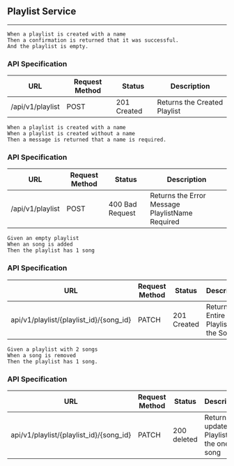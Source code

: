 ## Playlist Service
- - - - - - 

````
When a playlist is created with a name
Then a confirmation is returned that it was successful.
And the playlist is empty.

````

### API Specification
|URL|Request Method|Status|Description|
|---|--------------|------|-----------|
|/api/v1/playlist |POST|201 Created|Returns the Created Playlist |


````
When a playlist is created with a name
When a playlist is created without a name
Then a message is returned that a name is required.

````

### API Specification
|URL|Request Method|Status|Description|
|---|--------------|------|-----------|
|/api/v1/playlist |POST|400 Bad Request|Returns the Error Message PlaylistName Required |



````
Given an empty playlist
When an song is added
Then the playlist has 1 song
````

### API Specification
|URL|Request Method|Status|Description|
|---|--------------|------|-----------|
|api/v1/playlist/{playlist_id}/{song_id} |PATCH|201 Created|Returns the Entire Playlist with the Songs|


````
Given a playlist with 2 songs
When a song is removed
Then the playlist has 1 song.
````
### API Specification
|URL|Request Method|Status|Description|
|---|--------------|------|-----------|
|api/v1/playlist/{playlist_id}/{song_id} |PATCH|200 deleted|Returns the updated Playlist with the one song|
